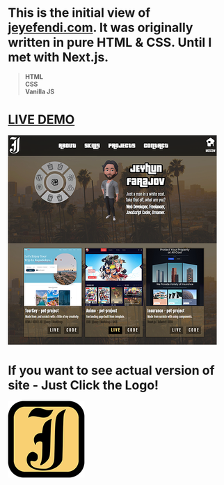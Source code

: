 # This is the initial view of [jeyefendi.com](https://jeyefendi.com). It was originally written in pure HTML & CSS. Until I met with Next.js.
><b>HTML <br>CSS <br>Vanilla JS</b>
# [LIVE DEMO](https://jeyefendi.github.io/jeyefendi_1.0/)
![Logo](./COVER.webp)
# If you want to see actual version of site - Just Click the <b>Logo</b>!
[![Logo](./jf-logo.png)](https://jeyefendi.com)
